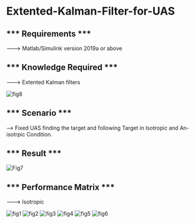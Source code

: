 # Extented-Kalman-Filter-for-UAS

*** Requirements ***
--------------------------------------
---> Matlab/Simulink version 2019a or above

*** Knowledge Required ***
--------------------------------------
---> Extented Kalman filters

![fig8](https://user-images.githubusercontent.com/56997905/174435521-95e35da1-c252-4b61-879d-48d02b3c8b0f.jpg)


*** Scenario ***
--------------------------------------
--> Fixed UAS finding the target and following Target in Isotropic and An-isotrpic Condition.


*** Result ***
--------------------------------------

![Fig7](https://user-images.githubusercontent.com/56997905/174435492-4312dfbf-12eb-486c-a27c-a5b9c0711cd3.jpg)


*** Performance Matrix ***
--------------------------------------
---> Isotropic

![fig1](https://user-images.githubusercontent.com/56997905/174435507-443488e9-3bdc-4f12-9343-2f272b0bc8f7.jpg)
![fig2](https://user-images.githubusercontent.com/56997905/174435509-8b5bc5e7-c05f-436e-9ade-14247ee692eb.jpg)
![fig3](https://user-images.githubusercontent.com/56997905/174435510-4ad11176-2762-4b5c-bbdd-34b95b0c8773.jpg)
![fig4](https://user-images.githubusercontent.com/56997905/174435511-48c03fb4-9a03-438c-88be-b84a3b567e8a.jpg)
![fig5](https://user-images.githubusercontent.com/56997905/174435512-1d4ecce1-4e72-4dae-a959-e8f7c9012c5b.jpg)
![fig6](https://user-images.githubusercontent.com/56997905/174435513-b2c6ab6b-91e9-4c2f-839e-a68ac3d72ea2.jpg)



